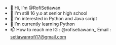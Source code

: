 - 👋 Hi, I’m @RofiSetiawan
- 👋 I'm still 16 y.o at senior high school 
- 👀 I’m interested in Python and Java script
- 🌱 I’m currently learning Python
- 📫 How to reach me IG : @rofisetiawann_ Email : setiawanrofi17@gmail.com

<!---
RofiSetiawan/RofiSetiawan is a ✨ special ✨ repository because its `README.md` (this file) appears on your GitHub profile.
You can click the Preview link to take a look at your changes.
--->
